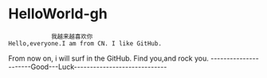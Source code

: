 # HelloWorld-gh
                我越来越喜欢你
    Hello,everyone.I am from CN. I like GitHub.
From now on, i will surf in the GitHub. Find you,and rock you.
----------------------Good---Luck-----------------------------
